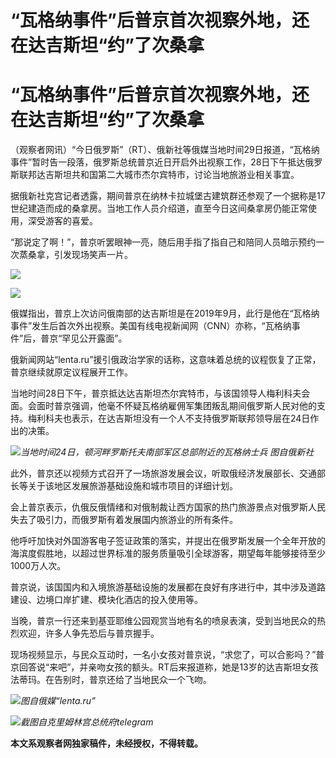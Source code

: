 # “瓦格纳事件”后普京首次视察外地，还在达吉斯坦“约”了次桑拿

# “瓦格纳事件”后普京首次视察外地，还在达吉斯坦“约”了次桑拿

（观察者网讯）“今日俄罗斯”（RT）、俄新社等俄媒当地时间29日报道，“瓦格纳事件”暂时告一段落，俄罗斯总统普京近日开启外出视察工作，28日下午抵达俄罗斯联邦达吉斯坦共和国第二大城市杰尔宾特市，讨论当地旅游业相关事宜。

据俄新社克宫记者透露，期间普京在纳林卡拉城堡古建筑群还参观了一个据称是17世纪建造而成的桑拿房。当地工作人员介绍道，直至今日这间桑拿房仍能正常使用，深受游客的喜爱。

“那说定了啊！”，普京听罢眼神一亮，随后用手指了指自己和陪同人员暗示预约一次蒸桑拿，引发现场笑声一片。

![](https://inews.gtimg.com/newsapp_bt/0/15810595784/1000)

![](https://inews.gtimg.com/newsapp_match/0/15810595785/0)

俄媒指出，普京上次访问俄南部的达吉斯坦是在2019年9月，此行是他在“瓦格纳事件”发生后首次外出视察。美国有线电视新闻网（CNN）亦称，“瓦格纳事件”后，普京“罕见公开露面”。

俄新闻网站“lenta.ru”援引俄政治学家的话称，这意味着总统的议程恢复了正常，普京继续就原定议程展开工作。

当地时间28日下午，普京抵达达吉斯坦杰尔宾特市，与该国领导人梅利科夫会面。会面时普京强调，他毫不怀疑瓦格纳雇佣军集团叛乱期间俄罗斯人民对他的支持。梅利科夫也表示，在达吉斯坦没有一个人不支持俄罗斯联邦领导层在24日作出的决策。

![](https://inews.gtimg.com/newsapp_bt/0/15810595786/1000)_当地时间24日，顿河畔罗斯托夫南部军区总部附近的瓦格纳士兵
图自俄新社_

此外，普京还以视频方式召开了一场旅游发展会议，听取俄经济发展部长、交通部长等关于该地区发展旅游基础设施和城市项目的详细计划。

会上普京表示，仇俄反俄情绪和对俄制裁让西方国家的热门旅游景点对俄罗斯人民失去了吸引力，而俄罗斯有着发展国内旅游业的所有条件。

他呼吁加快对外国游客电子签证政策的落实，并提出在俄罗斯发展一个全年开放的海滨度假胜地，以超过世界标准的服务质量吸引全球游客，期望每年能够接待至少1000万人次。

普京说，该国国内和入境旅游基础设施的发展都在良好有序进行中，其中涉及道路建设、边境口岸扩建、模块化酒店的投入使用等。

当晚，普京一行还来到基亚耶维公园观赏当地有名的喷泉表演，受到当地民众的热烈欢迎，许多人争先恐后与普京握手。

现场视频显示，与民众互动时，一名小女孩对普京说，“求您了，可以合影吗？”普京回答说“来吧”，并亲吻女孩的额头。RT后来报道称，她是13岁的达吉斯坦女孩法蒂玛。在告别时，普京还给了当地民众一个飞吻。

![](https://inews.gtimg.com/newsapp_bt/0/15810595787/1000)_图自俄媒“lenta.ru”_

![](https://inews.gtimg.com/newsapp_match/0/15810595788/0)_截图自克里姆林宫总统府telegram_

**本文系观察者网独家稿件，未经授权，不得转载。**

